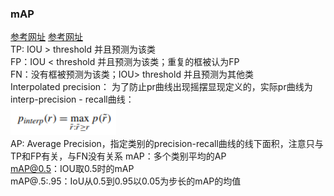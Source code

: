 ### mAP
[参考网址](https://zhuanlan.zhihu.com/p/88896868)
[参考网址](https://towardsdatascience.com/breaking-down-mean-average-precision-map-ae462f623a52#1a59)  
TP: IOU > threshold 并且预测为该类  
FP：IOU < threshold 并且预测为该类；重复的框被认为FP  
FN：没有框被预测为该类；IOU> threshold 并且预测为其他类  
Interpolated precision： 为了防止pr曲线出现摇摆显现定义的，实际pr曲线为 interp-precision - recall曲线：  
![interp-precision](interpolated-precision.png)  
AP: Average Precision，指定类别的precision-recall曲线的线下面积，注意只与TP和FP有关，与FN没有关系
mAP：多个类别平均的AP  
mAP@0.5：IOU取0.5时的mAP  
mAP@.5:.95：IoU从0.5到0.95以0.05为步长的mAP的均值  


